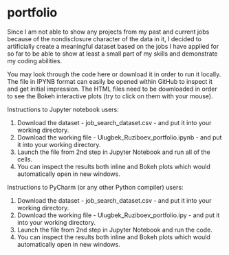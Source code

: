 # portfolio
  Since I am not able to show any projects from my past and current jobs because of the nondisclosure character of the data in it, I decided to artificially create a meaningful dataset based on the jobs I have applied for so far to be able to show at least a small part of my skills and demonstrate my coding abilities.

You may look through the code here or download it in order to run it locally.
The file in IPYNB format can easily be opened within GitHub to inspect it and get initial impression.
The HTML files need to be downloaded in order to see the Bokeh interactive plots (try to click on them with your mouse).

Instructions to Jupyter notebook users:
1. Download the dataset - job_search_dataset.csv - and put it into your working directory.
2. Download the working file - Ulugbek_Ruziboev_portfolio.ipynb - and put it into your working directory.
3. Launch the file from 2nd step in Jupyter Notebook and run all of the cells.
4. You can inspect the results both inline and Bokeh plots which would automatically open in new windows.

Instructions to PyCharm (or any other Python compiler) users:
1. Download the dataset - job_search_dataset.csv - and put it into your working directory.
2. Download the working file - Ulugbek_Ruziboev_portfolio.ipy - and put it into your working directory.
3. Launch the file from 2nd step in Jupyter Notebook and run the code.
4. You can inspect the results both inline and Bokeh plots which would automatically open in new windows.
